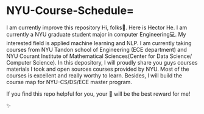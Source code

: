 # NYU-Course-Schedule=
 I am currently improve this repository
 Hi, folks👋. Here is Hector He. I am currently a NYU graduate student major in computer Engineering💻. My interested field is applied machine learning and NLP.
 I am currently taking courses from NYU Tandon school of Engineering (ECE department) and NYU Courant Institute of Mathematical Sciences(Center for Data Science/ Computer Science).
 In this depository, I will proudly share you guys courses materials I took and open sources courses provided by NYU. Most of the courses is excellent and really worthy to learn.
 Besides, I will build the course map for NYU-CS/DS/ECE master program. 
 
 If you find this repo helpful for you, your 🌟 will be the best reward for me!
 
 ✨
